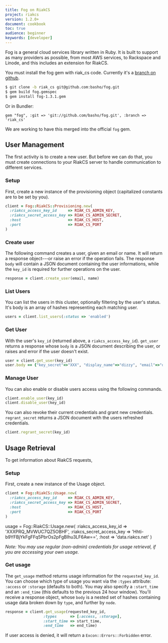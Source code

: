 ```yaml
---
title: Fog on RiakCS
project: riakcs
version: 1.2.0+
document: cookbook
toc: true
audience: beginner
keywords: [developer]
---
```


Fog is a general cloud services library written in Ruby. It is built to
support as many providers as possible, from most AWS services, to Rackspace
and Linode, and this includes an extension for RiakCS.

You must install the fog gem with riak_cs code. Currently it's a [branch on
github](https://github.com/basho/fog/tree/riak_cs).

```bash
$ git clone -b riak_cs git@github.com:basho/fog.git
$ gem build fog.gemspec
$ gem install fog-1.3.1.gem
```

Or in Bundler:

```
gem "fog", :git => 'git://github.com/basho/fog.git', :branch => 'riak_cs'
```

We are working to have this merged into the official `fog` gem.

## User Management

The first activity is to create a new user. But before we can do that, you must
create connections to your RiakCS server to handle communication to different
services.

### Setup

First, create a new instance of the provisioning object (capitalized constants
are to be set by you).

```ruby
client = Fog::RiakCS::Provisioning.new(
  :riakcs_access_key_id     => RIAK_CS_ADMIN_KEY,
  :riakcs_secret_access_key => RIAK_CS_ADMIN_SECRET,
  :host                     => RIAK_CS_HOST,
  :port                     => RIAK_CS_PORT
)
```

### Create user

The following command creates a user, given an email or name. It will return a
response object---or raise an error if the operation fails. The response `body`
will contain a JSON document containing the user informations, while the
`key_id` is required for further operations on the user.

```ruby
response = client.create_user(email, name)
```

### List Users

You can list the users in this cluster, optionally filtering by the user's
status. It's body is an array of hashes representing each matching user.

```ruby
users = client.list_users(:status => 'enabled')
```

### Get User

With the user's `key_id` (returned above, a `riakcs_access_key_id`). `get_user`
returns a response whose `body` is a JSON document describing the user, or
raises and error if the user doesn't exist.

```ruby
user = client.get_user(key_id)
user.body == {"key_secret"=>"XXX", "display_name"=>"dizzy", "email"=>"dizzy@basho.com", "status"=>"enabled", "name"=>"Eric Redmond", "key_id"=>"YYY", "id"=>"ZZZ"}
```

### Manage User

You can also enable or disable users access using the following commands.

```ruby
client.enable_user(key_id)
client.disable_user(key_id)
```

You can also revoke their current credentials and grant new credentials.
`regrant_secret` returns a JSON document with the users refreshed credentials.

```ruby
client.regrant_secret(key_id)
```

## Usage Retrieval

To get information about RiakCS requests, 

### Setup

First, create a new instance of the Usage object.

```ruby
client = Fog::RiakCS::Usage.new(
  :riakcs_access_key_id     => RIAK_CS_ADMIN_KEY,
  :riakcs_secret_access_key => RIAK_CS_ADMIN_SECRET,
  :host                     => RIAK_CS_HOST,
  :port                     => RIAK_CS_PORT
)
```

usage = Fog::RiakCS::Usage.new(
  :riakcs_access_key_id     => 'XXXPRQ_MVWUC7QZ5OBHF',
  :riakcs_secret_access_key => 'Hhti-b9YFBjYkFgFFq5PbrOs2pFgBIhu3LF6Aw==',
  :host                     => 'data.riakcs.net'
)

*Note: You may use regular (non-admin) credentials for usage retrieval, if you
are accessing your own usage.*

### Get usage

The `get_usage` method returns usage information for the `requested_key_id`.
You can choose which type of usage you want via the `:types` attribute:
`:access` or `:storage` (defaults to both). You may also specify a
`:start_time` and an `:end_time` (this defaults to the previous 24 hour
window). You'll receive a response object, whose `body` is a nested set of
hashes containing usage data broken down by `type`, and further by `node`.

```ruby
response = client.get_usage(requested_key_id,
                 :types      => [:access, :storage],
                 :start_time => start_time,
                 :end_time   => end_time)
```

If user access is denied, it will return a `Excon::Errors::Forbidden`
error.
